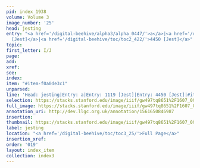 ```yaml
---
pid: index_1938
volume: Volume 3
image_number: '25'
head: jesting
entry: "<a href='/digital-beehive/alpha3/alpha_0447/'>a</a>|<a href='/digital-beehive/toc/toc2_217/'>1119
  [Jest]</a>|<a href='/digital-beehive/toc/toc2_422/'>4450 [Jest]</a>"
topic: 
first_letter: I/J
page: 
add: 
xref: 
see: 
index: 
item: "#item-f0a0de3c1"
unparsed: 
line: 'Head: jesting|Entry: a|Entry: 1119 [Jest]|Entry: 4450 [Jest]|#item-f0a0de3c1'
selection: https://stacks.stanford.edu/image/iiif/gw497tq8651%2F1607_0968/161,1789,635,136/full/0/default.jpg
full_image: https://stacks.stanford.edu/image/iiif/gw497tq8651%2F1607_0968/full/full/0/default.jpg
annotation_uri: http://dev.llgc.org.uk/annotation/1561650846987
insertion: 
thumbnail: https://stacks.stanford.edu/image/iiif/gw497tq8651%2F1607_0968/161,1789,635,136/150,/0/default.jpg
label: jesting
location: "<a href='/digital-beehive/toc/toc3_25/'>Full Page</a>"
insertion_xref: 
order: '019'
layout: index_item
collection: index3
---
```

